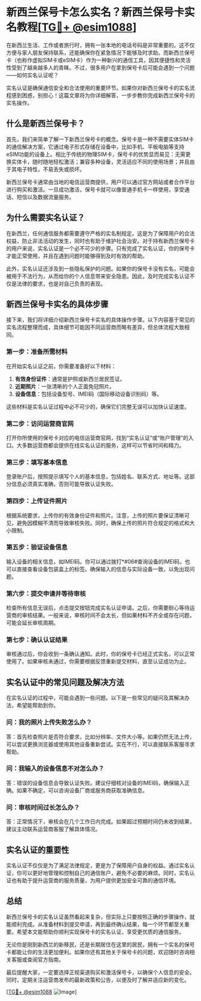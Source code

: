 # 新西兰保号卡怎么实名？新西兰保号卡实名教程[[TG💪+ @esim1088](https://t.me/s/esim1088)]

在新西兰生活、工作或者旅行时，拥有一张本地的电话号码是非常重要的。这不仅方便与家人朋友保持联系，还能确保你在紧急情况下能够及时求助。而新西兰保号卡（也称作虚拟SIM卡或eSIM卡）作为一种新兴的通信工具，因其便捷性和灵活性受到了越来越多人的青睐。不过，很多用户在拿到保号卡后可能会遇到一个问题——如何实名认证呢？

实名认证是确保通信安全和合法使用的重要环节。如果你对新西兰保号卡的实名流程感到困惑，别担心！这篇文章将为你详细解答，一步步教你完成新西兰保号卡的实名操作。

## 什么是新西兰保号卡？

首先，我们来简单了解一下新西兰保号卡的概念。保号卡是一种不需要实体SIM卡的通信解决方案，它通过电子形式存储在设备中，比如手机、平板电脑等支持eSIM功能的设备上。相比于传统的物理SIM卡，保号卡的优势显而易见：无需更换实体卡，随时随地轻松激活；兼容多种设备，灵活适应不同的使用场景；并且由于其电子特性，不易丢失或损坏。

新西兰保号卡通常由当地的电信运营商提供，用户可以通过官方网站或者合作平台进行购买和激活。一旦成功激活，保号卡就可以像普通手机卡一样使用，享受通话、短信以及数据流量服务。

## 为什么需要实名认证？

在新西兰，任何通信服务都需要遵守严格的实名制规定。这是为了保障用户的合法权益，防止非法活动的发生，同时也有助于维护社会治安。对于持有新西兰保号卡的用户来说，实名认证是一个必不可少的步骤。只有完成了实名认证，你的保号卡才能正常使用，并且在遇到问题时能够得到及时有效的帮助。

此外，实名认证还涉及到一些隐私保护的问题。如果你的保号卡没有实名，可能会被用于不法行为，从而给你的个人信息带来安全隐患。因此，及时完成实名认证不仅是法律的要求，也是对自己负责的表现。

## 新西兰保号卡实名的具体步骤

接下来，我们将详细介绍新西兰保号卡实名的具体操作步骤。以下内容基于常见的实名流程整理而成，具体细节可能因不同运营商而略有差异，但总体流程大致相同。

### 第一步：准备所需材料

在开始实名认证之前，你需要准备好以下材料：

1. **有效身份证件**：通常是护照或新西兰居民签证。
2. **近期照片**：一张清晰的个人正面免冠照片。
3. **设备信息**：包括设备型号、IMEI码（国际移动设备识别码）等。

这些材料是实名认证过程中必不可少的，确保它们完整无误可以加快认证速度。

### 第二步：访问运营商官网

打开你所使用的保号卡对应的电信运营商官网，找到“实名认证”或“账户管理”的入口。大多数运营商都会提供在线实名认证的服务，这样可以节省时间和精力。

### 第三步：填写基本信息

登录账户后，按照提示填写个人的基本信息，包括姓名、联系方式、地址等。这部分信息必须真实准确，否则可能导致认证失败。

### 第四步：上传证件照片

根据系统要求，上传你的有效身份证件和照片。注意，上传的照片要保证清晰可见，避免因模糊不清而导致审核失败。同时，确保上传的照片符合规定的格式和大小限制。

### 第五步：验证设备信息

输入设备的相关信息，如IMEI码。你可以通过拨打*#06#查询设备的IMEI码，也可以直接查看设备包装盒上的标签。确保输入的信息与实际设备一致，以免出现问题。

### 第六步：提交申请并等待审核

检查所有信息无误后，点击提交按钮完成实名认证申请。之后，你需要耐心等待运营商的审核结果。一般来说，审核时间不会太长，但如果材料不齐全或存在问题，可能会延长审核周期。

### 第七步：确认认证结果

审核通过后，你会收到一条确认通知。此时，你的保号卡已经正式实名，可以正常使用了。如果审核未通过，你需要根据反馈重新提交材料，直至认证成功为止。

## 实名认证中的常见问题及解决方法

在实名认证的过程中，可能会遇到一些问题。以下是一些常见的疑问及其解决办法，希望能帮助到你。

### 问：我的照片上传失败怎么办？

答：首先检查照片是否符合要求，比如分辨率、文件大小等。如果仍然无法上传，可以尝试更换浏览器或使用其他设备重新尝试。实在不行，可以直接联系客服寻求帮助。

### 问：我输入的设备信息不对怎么办？

答：错误的设备信息会导致认证失败。建议仔细核对设备的IMEI码，确保输入正确。如果不确定，可以咨询设备厂商或服务商获取准确信息。

### 问：审核时间过长怎么办？

答：正常情况下，审核会在几个工作日内完成。如果超过预期时间仍未收到结果，建议主动联系运营商客服了解具体情况。

## 实名认证的重要性

实名认证不仅仅是为了满足法律规定，更是为了保障用户自身的权益。通过实名认证，你可以更好地管理和控制自己的通信账户，避免不必要的麻烦。同时，实名认证也有助于提升运营商的服务质量，为用户提供更加安全可靠的通信环境。

## 总结

新西兰保号卡的实名认证虽然看起来复杂，但实际上只要按照正确的步骤操作，就能顺利完成。从准备材料到提交申请，再到最终确认结果，每一个环节都至关重要。希望本文能帮助你顺利实现保号卡的实名认证，享受更优质的通信服务。

无论你是刚到新西兰的新移民，还是长期居住在这里的居民，拥有一个实名的保号卡都能让你的生活更加便利。如果你还有其他关于保号卡的问题，欢迎随时咨询相关客服或查阅官方指南。

最后提醒大家，一定要选择正规渠道购买和激活保号卡，以确保个人信息的安全。同时，定期关注运营商发布的最新政策和公告，以便及时了解并适应新的变化。

[[TG💪+ @esim1088](https://t.me/s/esim1088) ![Image](https://i.postimg.cc/4NQfJmqS/Snipaste-2025-05-13-00-14-12.png)]